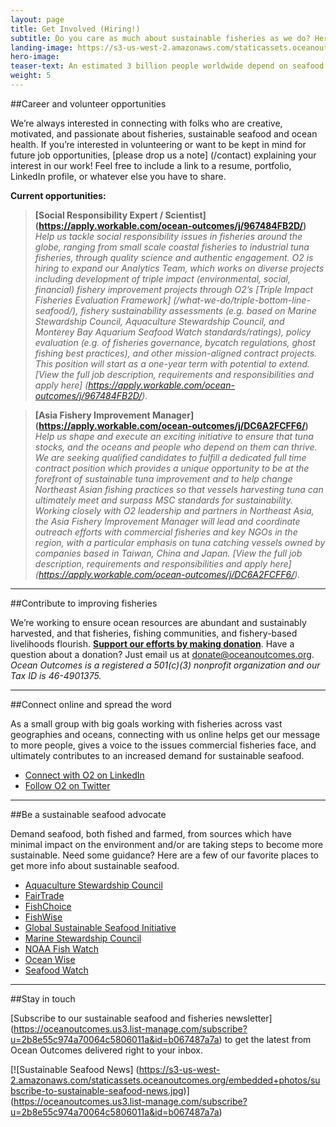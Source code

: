 ```yaml
---
layout: page 
title: Get Involved (Hiring!)
subtitle: Do you care as much about sustainable fisheries as we do? Here are a few ways to contribute.
landing-image: https://s3-us-west-2.amazonaws.com/staticassets.oceanoutcomes.org/rollover+images/join-our-team-rollover.jpg
hero-image:
teaser-text: An estimated 3 billion people worldwide depend on seafood as their primary source of protein. Seafood plays a vital role in food security, ocean health, and local economies. Here’s what you can do to get involved and support more sustainable fisheries.
weight: 5
---
```

##Career and volunteer opportunities

We’re always interested in connecting with folks who are creative, motivated, and passionate about fisheries, sustainable seafood and ocean health. If you’re interested in volunteering or want to be kept in mind for future job opportunities, [please drop us a note] (/contact) explaining your interest in our work! Feel free to include a link to a resume, portfolio, LinkedIn profile, or whatever else you have to share.

**Current opportunities:**  

> **[Social Responsibility Expert / Scientist] (https://apply.workable.com/ocean-outcomes/j/967484FB2D/)**  
> *Help us tackle social responsibility issues in fisheries around the globe, ranging from small scale coastal fisheries to industrial tuna fisheries, through quality science and authentic engagement. O2 is hiring to expand our Analytics Team, which works on diverse projects including development of triple impact (environmental, social, financial) fishery improvement projects through O2’s [Triple Impact Fisheries Evaluation Framework] (/what-we-do/triple-bottom-line-seafood/), fishery sustainability assessments (e.g. based on Marine Stewardship Council, Aquaculture Stewardship Council, and Monterey Bay Aquarium Seafood Watch standards/ratings), policy evaluation (e.g. of fisheries governance, bycatch regulations, ghost fishing best practices), and other mission-aligned contract projects. This position will start as a one-year term with potential to extend. [View the full job description, requirements and responsibilities and apply here] (https://apply.workable.com/ocean-outcomes/j/967484FB2D/).* 

> **[Asia Fishery Improvement Manager] (https://apply.workable.com/ocean-outcomes/j/DC6A2FCFF6/)**  
> *Help us shape and execute an exciting initiative to ensure that tuna stocks, and the oceans and people who depend on them can thrive. We are seeking qualified candidates to fulfill a dedicated full time contract position which provides a unique opportunity to be at the forefront of sustainable tuna improvement and to help change Northeast Asian fishing practices so that vessels harvesting tuna can ultimately meet and surpass MSC standards for sustainability. Working closely with O2 leadership and partners in Northeast Asia, the Asia Fishery Improvement Manager will lead and coordinate outreach efforts with commercial fisheries and key NGOs in the region, with a particular emphasis on tuna catching vessels owned by companies based in Taiwan, China and Japan. [View the full job description, requirements and responsibilities and apply here] (https://apply.workable.com/ocean-outcomes/j/DC6A2FCFF6/).* 

-----
##Contribute to improving fisheries

We’re working to ensure ocean resources are abundant and sustainably harvested, and that fisheries, fishing communities, and fishery-based livelihoods flourish. <a href="https://www.paypal.com/cgi-bin/webscr?cmd=_s-xclick&hosted_button_id=M6GDSMR3CKSWJ" target="_blank">**Support our efforts by making donation**</a>. Have a question about a donation? Just email us at <a href="donate@oceanoutcomes.org">donate@oceanoutcomes.org</a>. *Ocean Outcomes is a registered a 501(c)(3) nonprofit organization and our Tax ID is 46-4901375.*

-----
##Connect online and spread the word 

As a small group with big goals working with fisheries across vast geographies and oceans, connecting with us online helps get our message to more people, gives a voice to the issues commercial fisheries face, and ultimately contributes to an increased demand for sustainable seafood.

 * <a href="https://www.linkedin.com/company/oceanoutcomes/" target="_blank">Connect with O2 on LinkedIn</a>
 * <a href="http://www.twitter.com/oceanoutcomes" target="_blank">Follow O2 on Twitter</a>

-----
##Be a sustainable seafood advocate

Demand seafood, both fished and farmed, from sources which have minimal impact on the environment and/or are taking steps to become more sustainable. Need some guidance? Here are a few of our favorite places to get more info about sustainable seafood.
  
 * <a href="http://www.asc-aqua.org/" target="_blank">Aquaculture Stewardship Council</a>
 * <a href="http://fairtradeusa.org/certification/producers/seafood" target="_blank">FairTrade</a>
 * <a href="http://www.fishchoice.com/" target="_blank">FishChoice</a>
 * <a href="https://www.fishwise.org" target="_blank">FishWise</a>
 * <a href="http://www.ourgssi.org" target="_blank">Global Sustainable Seafood Initiative</a>
 * <a href="https://www.msc.org/" target="_blank">Marine Stewardship Council</a>
 * <a href="http://www.fishwatch.gov/" target="_blank">NOAA Fish Watch</a>
 * <a href="http://www.oceanwise.ca/seafood" target="_blank">Ocean Wise</a>
 * <a href="http://www.seafoodwatch.org/" target="_blank">Seafood Watch</a>

-----
##Stay in touch

[Subscribe to our sustainable seafood and fisheries newsletter] (https://oceanoutcomes.us3.list-manage.com/subscribe?u=2b8e55c974a70064c5806011a&id=b067487a7a) to get the latest from Ocean Outcomes delivered right to your inbox.

[![Sustainable Seafood News]
(https://s3-us-west-2.amazonaws.com/staticassets.oceanoutcomes.org/embedded+photos/subscribe-to-sustainable-seafood-news.jpg)] (https://oceanoutcomes.us3.list-manage.com/subscribe?u=2b8e55c974a70064c5806011a&id=b067487a7a)

